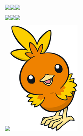 <img src="https://raw.githubusercontent.com/PokeAPI/sprites/master/sprites/pokemon/4.png" /><img src="https://raw.githubusercontent.com/PokeAPI/sprites/master/sprites/pokemon/1.png" /><img src="https://raw.githubusercontent.com/PokeAPI/sprites/master/sprites/pokemon/7.png" />

<img src="https://raw.githubusercontent.com/PokeAPI/sprites/master/sprites/pokemon/155.png" /><img src="https://raw.githubusercontent.com/PokeAPI/sprites/master/sprites/pokemon/152.png" /><img src="https://raw.githubusercontent.com/PokeAPI/sprites/master/sprites/pokemon/158.png" />

<img src="https://raw.githubusercontent.com/PokeAPI/sprites/master/sprites/pokemon/252.png" /><img src="https://raw.githubusercontent.com/PokeAPI/sprites/master/sprites/pokemon/other/dream-world/255.svg" />
